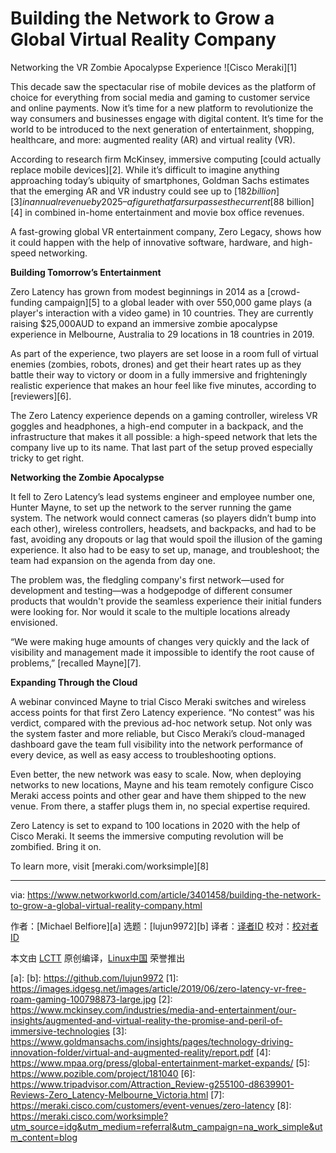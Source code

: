 [#]: collector: (lujun9972)
[#]: translator: ( )
[#]: reviewer: ( )
[#]: publisher: ( )
[#]: url: ( )
[#]: subject: (Building the Network to Grow a Global Virtual Reality Company)
[#]: via: (https://www.networkworld.com/article/3401458/building-the-network-to-grow-a-global-virtual-reality-company.html)
[#]: author: (Michael Belfiore )

Building the Network to Grow a Global Virtual Reality Company
======
Networking the VR Zombie Apocalypse Experience
![Cisco Meraki][1]

This decade saw the spectacular rise of mobile devices as the platform of choice for everything from social media and gaming to customer service and online payments. Now it’s time for a new platform to revolutionize the way consumers and businesses engage with digital content. It’s time for the world to be introduced to the next generation of entertainment, shopping, healthcare, and more: augmented reality (AR) and virtual reality (VR).

According to research firm McKinsey, immersive computing [could actually replace mobile devices][2]. While it’s difficult to imagine anything approaching today’s ubiquity of smartphones, Goldman Sachs estimates that the emerging AR and VR industry could see up to [$182 billion][3] in annual revenue by 2025 – a figure that far surpasses the current [$88 billion][4] in combined in-home entertainment and movie box office revenues.

A fast-growing global VR entertainment company, Zero Legacy, shows how it could happen with the help of innovative software, hardware, and high-speed networking.

**Building Tomorrow’s Entertainment**

Zero Latency has grown from modest beginnings in 2014 as a [crowd-funding campaign][5] to a global leader with over 550,000 game plays (a player's interaction with a video game) in 10 countries. They are currently raising $25,000AUD to expand an immersive zombie apocalypse experience in Melbourne, Australia to 29 locations in 18 countries in 2019.

As part of the experience, two players are set loose in a room full of virtual enemies (zombies, robots, drones) and get their heart rates up as they battle their way to victory or doom in a fully immersive and frighteningly realistic experience that makes an hour feel like five minutes, according to [reviewers][6].

The Zero Latency experience depends on a gaming controller, wireless VR goggles and headphones, a high-end computer in a backpack, and the infrastructure that makes it all possible: a high-speed network that lets the company live up to its name. That last part of the setup proved especially tricky to get right.

**Networking the Zombie Apocalypse**

It fell to Zero Latency’s lead systems engineer and employee number one, Hunter Mayne, to set up the network to the server running the game system. The network would connect cameras (so players didn’t bump into each other), wireless controllers, headsets, and backpacks, and had to be fast, avoiding any dropouts or lag that would spoil the illusion of the gaming experience. It also had to be easy to set up, manage, and troubleshoot; the team had expansion on the agenda from day one.

The problem was, the fledgling company's first network—used for development and testing—was a hodgepodge of different consumer products that wouldn't provide the seamless experience their initial funders were looking for. Nor would it scale to the multiple locations already envisioned.

“We were making huge amounts of changes very quickly and the lack of visibility and management made it impossible to identify the root cause of problems,” [recalled Mayne][7].

**Expanding Through the Cloud**

A webinar convinced Mayne to trial Cisco Meraki switches and wireless access points for that first Zero Latency experience. “No contest” was his verdict, compared with the previous ad-hoc network setup. Not only was the system faster and more reliable, but Cisco Meraki’s cloud-managed dashboard gave the team full visibility into the network performance of every device, as well as easy access to troubleshooting options.

Even better, the new network was easy to scale. Now, when deploying networks to new locations, Mayne and his team remotely configure Cisco Meraki access points and other gear and have them shipped to the new venue. From there, a staffer plugs them in, no special expertise required.

Zero Latency is set to expand to 100 locations in 2020 with the help of Cisco Meraki. It seems the immersive computing revolution will be zombified. Bring it on.

To learn more, visit [meraki.com/worksimple][8]

--------------------------------------------------------------------------------

via: https://www.networkworld.com/article/3401458/building-the-network-to-grow-a-global-virtual-reality-company.html

作者：[Michael Belfiore][a]
选题：[lujun9972][b]
译者：[译者ID](https://github.com/译者ID)
校对：[校对者ID](https://github.com/校对者ID)

本文由 [LCTT](https://github.com/LCTT/TranslateProject) 原创编译，[Linux中国](https://linux.cn/) 荣誉推出

[a]: 
[b]: https://github.com/lujun9972
[1]: https://images.idgesg.net/images/article/2019/06/zero-latency-vr-free-roam-gaming-100798873-large.jpg
[2]: https://www.mckinsey.com/industries/media-and-entertainment/our-insights/augmented-and-virtual-reality-the-promise-and-peril-of-immersive-technologies
[3]: https://www.goldmansachs.com/insights/pages/technology-driving-innovation-folder/virtual-and-augmented-reality/report.pdf
[4]: https://www.mpaa.org/press/global-entertainment-market-expands/
[5]: https://www.pozible.com/project/181040
[6]: https://www.tripadvisor.com/Attraction_Review-g255100-d8639901-Reviews-Zero_Latency-Melbourne_Victoria.html
[7]: https://meraki.cisco.com/customers/event-venues/zero-latency
[8]: https://meraki.cisco.com/worksimple?utm_source=idg&utm_medium=referral&utm_campaign=na_work_simple&utm_content=blog

